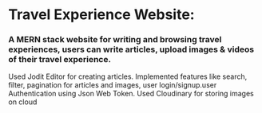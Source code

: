 # Travel Experience Website:

### A MERN stack website for writing and browsing travel experiences, users can write articles, upload images & videos of their travel experience.

Used Jodit Editor for creating articles.
Implemented features like search, filter, pagination for articles and images, user login/signup.user Authentication using Json Web Token.
Used Cloudinary for storing images on cloud
